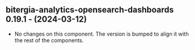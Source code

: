   ## bitergia-analytics-opensearch-dashboards 0.19.1 - (2024-03-12)
  
  * No changes on this component. The version is bumped to align it
    with the rest of the components.
